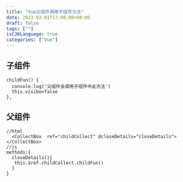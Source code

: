 ```yaml
---
title: "Vue父组件调用子组件方法"
date: 2023-02-01T17:08:08+08:00
draft: false
tags: [""]
isCJKLanguage: true
categories: ["Vue"]
---
```

## 子组件
```shell script
childFun() {
  console.log('父组件会调用子组件中此方法')
  this.visibe=false
},
```
## 父组件
```shell script
//html
  <CollectBox  ref="childCollect" @closeDetails="closeDetails"></CollectBox>
//js
methods:{
  closeDetails(){
   this.$ref.childCollect.childFun()
  }
}
```
